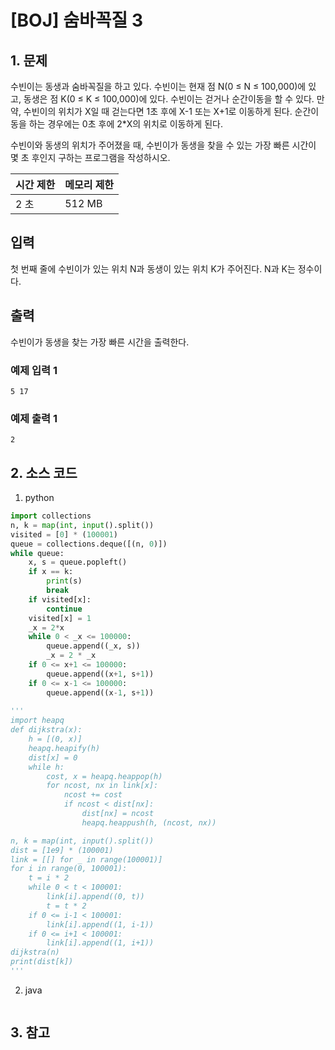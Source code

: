 # [BOJ] 숨바꼭질 3

## 1. 문제

수빈이는 동생과 숨바꼭질을 하고 있다. 수빈이는 현재 점 N(0 ≤ N ≤ 100,000)에 있고, 동생은 점 K(0 ≤ K ≤ 100,000)에 있다. 수빈이는 걷거나 순간이동을 할 수 있다. 만약, 수빈이의 위치가 X일 때 걷는다면 1초 후에 X-1 또는 X+1로 이동하게 된다. 순간이동을 하는 경우에는 0초 후에 2*X의 위치로 이동하게 된다.

수빈이와 동생의 위치가 주어졌을 때, 수빈이가 동생을 찾을 수 있는 가장 빠른 시간이 몇 초 후인지 구하는 프로그램을 작성하시오.


| 시간 제한 | 메모리 제한 |
|:------|:-------| 
| 2 초   | 512 MB |


## 입력

첫 번째 줄에 수빈이가 있는 위치 N과 동생이 있는 위치 K가 주어진다. N과 K는 정수이다.


## 출력

수빈이가 동생을 찾는 가장 빠른 시간을 출력한다.


### 예제 입력 1

```
5 17
```

### 예제 출력 1

```
2
```



## 2. 소스 코드

1. python

```python
import collections
n, k = map(int, input().split())
visited = [0] * (100001)
queue = collections.deque([(n, 0)])
while queue:
    x, s = queue.popleft()
    if x == k:
        print(s)
        break
    if visited[x]:
        continue
    visited[x] = 1
    _x = 2*x
    while 0 < _x <= 100000:
        queue.append((_x, s))
        _x = 2 * _x
    if 0 <= x+1 <= 100000:
        queue.append((x+1, s+1))
    if 0 <= x-1 <= 100000:
        queue.append((x-1, s+1))
        
'''
import heapq
def dijkstra(x):
    h = [(0, x)]
    heapq.heapify(h)
    dist[x] = 0
    while h:
        cost, x = heapq.heappop(h)
        for ncost, nx in link[x]:
            ncost += cost
            if ncost < dist[nx]:
                dist[nx] = ncost
                heapq.heappush(h, (ncost, nx))

n, k = map(int, input().split())
dist = [1e9] * (100001)
link = [[] for _ in range(100001)]
for i in range(0, 100001):
    t = i * 2
    while 0 < t < 100001:
        link[i].append((0, t))
        t = t * 2
    if 0 <= i-1 < 100001:
        link[i].append((1, i-1))
    if 0 <= i+1 < 100001:
        link[i].append((1, i+1))
dijkstra(n)
print(dist[k])
'''
```

2. java

```java

```


## 3. 참고

```

```



